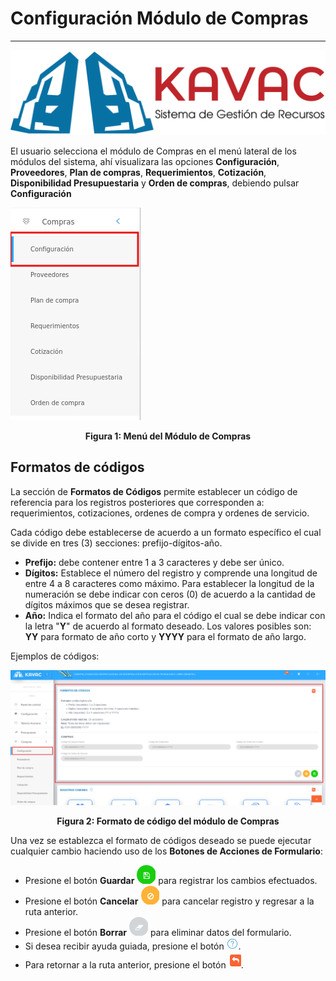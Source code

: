 # Configuración Módulo de Compras
*******************************

![Screenshot](../img/logokavac.png#imagen)

El usuario selecciona el módulo de Compras en el menú lateral de los módulos del sistema, ahí visualizara las opciones **Configuración**, **Proveedores**,  **Plan de compras**, **Requerimientos**, **Cotización**, **Disponibilidad Presupuestaria** y **Orden de compras**, debiendo pulsar **Configuración** 

![Screenshot](../img/configurar_compras.png)<div style="text-align: center;font-weight: bold">Figura 1: Menú del Módulo de Compras</div>


## Formatos de códigos

La sección de **Formatos de Códigos** permite establecer un código de referencia para los registros posteriores que corresponden a: requerimientos, cotizaciones, ordenes de compra y ordenes de servicio.

Cada código debe establecerse de acuerdo a un formato específico el cual se divide en tres (3) secciones: prefijo-dígitos-año.

- **Prefijo:** debe contener entre 1 a 3 caracteres y debe ser único.
- **Dígitos:** Establece el número del registro y comprende una longitud de entre 4 a 8 caracteres como máximo. Para establecer la longitud de la numeración se debe indicar con ceros (0) de acuerdo a la cantidad de dígitos máximos que se desea registrar.
- **Año:** Indica el formato del año para el código el cual se debe indicar con la letra "**Y**" de acuerdo al formato deseado. Los valores posibles son: **YY** para formato de año corto y **YYYY** para el formato de año largo.

Ejemplos de códigos:

![Screenshot](../img/formato_codigo.png)<div style="text-align: center;font-weight: bold">Figura 2: Formato de código del módulo de Compras</div>

Una vez se establezca el formato de códigos deseado se puede ejecutar cualquier cambio haciendo uso de los **Botones de Acciones de Formulario**: 

-   Presione el botón **Guardar**  ![Screenshot](../img/save_1.png) para registrar los cambios efectuados.
-   Presione el botón **Cancelar**  ![Screenshot](../img/cancel.png) para cancelar registro y regresar a la ruta anterior.
-   Presione el botón **Borrar** ![Screenshot](../img/clean.png) para eliminar datos del formulario.
-   Si desea recibir ayuda guiada, presione el botón ![Screenshot](../img/help.png).
-   Para retornar a la ruta anterior, presione el botón ![Screenshot](../img/back.png).
